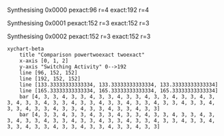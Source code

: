 Synthesising 0x0000 pexact:96 r=4 exact:192 r=4

Synthesising 0x0001 pexact:152 r=3 exact:152 r=3

Synthesising 0x0002 pexact:152 r=3 exact:152 r=3

```mermaid
xychart-beta
    title "Comparison powertwoexact twoexact"
    x-axis [0, 1, 2]
    y-axis "Switching Activity" 0-->192
    line [96, 152, 152]
    line [192, 152, 152]
    line [133.33333333333334, 133.33333333333334, 133.33333333333334]
    line [165.33333333333334, 165.33333333333334, 165.33333333333334]
    bar [4, 3, 3, 4, 3, 3, 4, 3, 3, 4, 3, 3, 4, 3, 3, 4, 3, 3, 4, 3, 3, 4, 3, 3, 4, 3, 3, 4, 3, 3, 4, 3, 3, 4, 3, 3, 4, 3, 3, 4, 3, 3, 4, 3, 3, 4, 3, 3, 4, 3, 3, 4, 3, 3, 4, 3, 3, 4, 3, 3]
    bar [4, 3, 3, 4, 3, 3, 4, 3, 3, 4, 3, 3, 4, 3, 3, 4, 3, 3, 4, 3, 3, 4, 3, 3, 4, 3, 3, 4, 3, 3, 4, 3, 3, 4, 3, 3, 4, 3, 3, 4, 3, 3, 4, 3, 3, 4, 3, 3, 4, 3, 3, 4, 3, 3, 4, 3, 3, 4, 3, 3]
```


